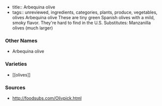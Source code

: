 - title:: Arbequina olive
- tags:: unreviewed, ingredients, categories, plants, produce, vegetables, olives
Arbequina olive These are tiny green Spanish olives with a mild, smoky flavor. They're hard to find in the U.S. Substitutes: Manzanilla olives (much larger)

### Other Names

* Arbequina olive

### Varieties

* [[olives]]

### Sources
* http://foodsubs.com/Olivpick.html
